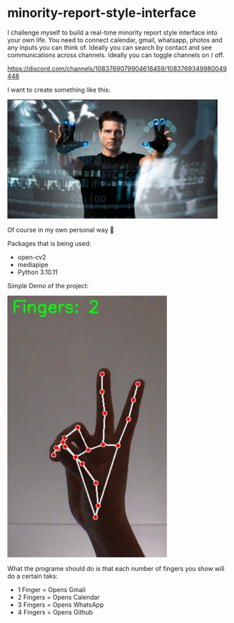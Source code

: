 # minority-report-style-interface
I challenge myself to build a real-time minority report style interface into your own life. You need to connect calendar, gmail, whatsapp, photos and any inputs you can think of. Ideally you can search by contact and see communications across channels. Ideally you can toggle channels on / off.

https://discord.com/channels/1083769079904616459/1083769349980049448

I want to create something like this:

![minority-report-style-interface!](minority-report-style-interface.jpg)

Of course in my own personal way 🤣

Packages that is being used:

* open-cv2
* mediapipe
* Python 3.10.11

Simple Demo of the project:

![Demo](Screenshot1.jpg)


What the programe should do is that each number of fingers you show will do a certain taks:

* 1 Finger = Opens Gmail
* 2 Fingers = Opens Calendar
* 3 Fingers = Opens WhatsApp
* 4 Fingers = Opens Github




